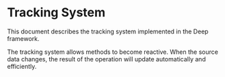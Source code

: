 # Tracking System

This document describes the tracking system implemented in the Deep framework.

The tracking system allows methods to become reactive. When the source data changes, the result of the operation will update automatically and efficiently. 